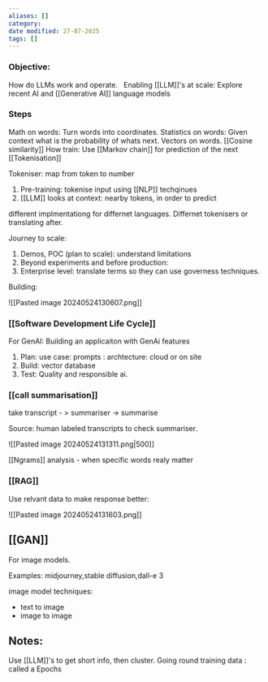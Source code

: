 ```yaml
---
aliases: []
category:
date modified: 27-07-2025
tags: []
---
```

### Objective:

 How do LLMs work and operate.  
 Enabling [[LLM]]'s at scale:
 Explore recent AI and [[Generative AI]] language models 


### Steps

Math on words: Turn words into coordinates.
Statistics on words: Given context what is the probability of whats next.
Vectors on words. [[Cosine similarity]]
How train: Use [[Markov chain]] for prediction of the next [[Tokenisation]]


Tokeniser: map from token to number

1. Pre-training: tokenise input using [[NLP]] techqinues
2. [[LLM]] looks at context: nearby tokens, in order to predict

different implmentationg for differnet languages. Differnet tokenisers or translating after.

Journey to scale:

1. Demos, POC (plan to scale): understand limitations
2. Beyond experiments and before production: 
3. Enterprise level: translate terms so they can use governess techniques.

Building:

![[Pasted image 20240524130607.png]]

### [[Software Development Life Cycle]]

For GenAI: Building an applicaiton with GenAi features

1. Plan: use case: prompts : archtecture: cloud or on site
2. Build: vector database
3. Test: Quality and responsible ai. 

### [[call summarisation]]

take transcript - > summariser -> summarise

Source: human labeled transcripts to check summariser. 

![[Pasted image 20240524131311.png|500]]

[[Ngrams]] analysis - when specific words realy matter


### [[RAG]]

Use relvant data to make response better:

![[Pasted image 20240524131603.png]]

## [[GAN]]

For image models.

Examples: midjourney,stable diffusion,dall-e 3

image model techniques:
- text to image
- image to image
## Notes: 

Use [[LLM]]'s to get short info, then cluster.
Going round training data : called a Epochs










